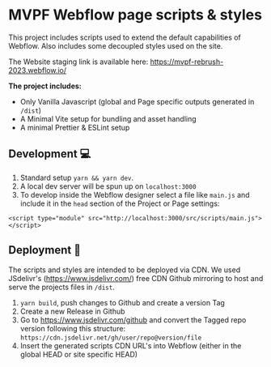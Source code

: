 # MVPF Webflow page scripts & styles

This project includes scripts used to extend the default capabilities of Webflow. Also includes some decoupled styles used on the site.

The Website staging link is available here: https://mvpf-rebrush-2023.webflow.io/

**The project includes:**

- Only Vanilla Javascript (global and Page specific outputs generated in `/dist`) 
- A Minimal Vite setup for bundling and asset handling
- A minimal Prettier & ESLint setup

## Development 💻

1. Standard setup `yarn && yarn dev`.
2. A local dev server will be spun up on `localhost:3000` 
3. To develop inside the Webflow designer select a file like `main.js`
and include it in the `head` section of the Project or Page settings:

`<script type="module" src="http://localhost:3000/src/scripts/main.js"></script>`


## Deployment 🚀

The scripts and styles are intended to be deployed via CDN.
We used JSdelivr's (https://www.jsdelivr.com/) free CDN Github mirroring to host and serve the projects files in `/dist`.


1. `yarn build`, push changes to Github and create a version Tag
2. Create a new Release in Github
3. Go to https://www.jsdelivr.com/github and convert the Tagged repo version following this structure: `https://cdn.jsdelivr.net/gh/user/repo@version/file`
4. Insert the generated scripts CDN URL's into Webflow (either in the global HEAD or site specific HEAD)
